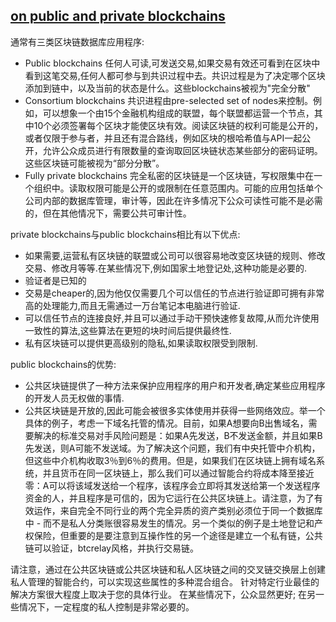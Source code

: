 ## [on public and private blockchains](https://blog.ethereum.org/2015/08/07/on-public-and-private-blockchains/)  


通常有三类区块链数据库应用程序:
- Public blockchains
任何人可读,可发送交易,如果交易有效还可看到在区块中看到这笔交易,任何人都可参与到共识过程中去。共识过程是为了决定哪个区块添加到链中，以及当前的状态是什么。这些blockchains被视为"完全分散"
- Consortium blockchains
共识进程由pre-selected set of nodes来控制。例如，可以想象一个由15个金融机构组成的联盟，每个联盟都运营一个节点，其中10个必须签署每个区块才能使区块有效。阅读区块链的权利可能是公开的，或者仅限于参与者，并且还有混合路线，例如区块的根哈希值与API一起公开，允许公众成员进行有限数量的查询取回区块链状态某些部分的密码证明。这些区块链可能被视为“部分分散”。
- Fully private blockchains
完全私密的区块链是一个区块链，写权限集中在一个组织中。读取权限可能是公开的或限制在任意范围内。可能的应用包括单个公司内部的数据库管理，审计等，因此在许多情况下公众可读性可能不是必需的，但在其他情况下，需要公共可审计性。

private blockchains与public blockchains相比有以下优点:
- 如果需要,运营私有区块链的联盟或公司可以很容易地改变区块链的规则、修改交易、修改月等等.在某些情况下,例如国家土地登记处,这种功能是必要的.
- 验证者是已知的
- 交易是cheaper的,因为他仅仅需要几个可以信任的节点进行验证即可拥有非常高的处理能力,而且无需通过一万台笔记本电脑进行验证.
- 可以信任节点的连接良好,并且可以通过手动干预快速修复故障,从而允许使用一致性的算法,这些算法在更短的块时间后提供最终性.
- 私有区块链可以提供更高级别的隐私,如果读取权限受到限制.


public blockchains的优势:
- 公共区块链提供了一种方法来保护应用程序的用户和开发者,确定某些应用程序的开发人员无权做的事情.
- 公共区块链是开放的,因此可能会被很多实体使用并获得一些网络效应。举一个具体的例子，考虑一下域名托管的情况。目前，如果A想要向B出售域名，需要解决的标准交易对手风险问题是：如果A先发送，B不发送金额，并且如果B先发送，则A可能不发送域。为了解决这个问题，我们有中央托管中介机构，但这些中介机构收取3％到6％的费用。但是，如果我们在区块链上拥有域名系统，并且货币在同一区块链上，那么我们可以通过智能合约将成本降至接近零：A可以将该域发送给一个程序，该程序会立即将其发送给第一个发送程序资金的人，并且程序是可信的，因为它运行在公共区块链上。请注意，为了有效运作，来自完全不同行业的两个完全异质的资产类别必须位于同一个数据库中 - 而不是私人分类账很容易发生的情况。另一个类似的例子是土地登记和产权保险，但重要的是要注意到互操作性的另一个途径是建立一个私有链，公共链可以验证，btcrelay风格，并执行交易链。

请注意，通过在公共区块链或公共区块链和私人区块链之间的交叉链交换层上创建私人管理的智能合约，可以实现这些属性的多种混合组合。 针对特定行业最佳的解决方案很大程度上取决于您的具体行业。 在某些情况下，公众显然更好; 在另一些情况下，一定程度的私人控制是非常必要的。


